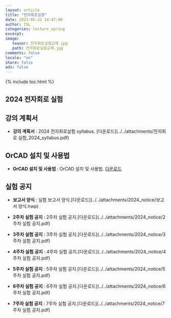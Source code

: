 ```yaml
---
layout: article
title: "전자회로실험"
date: 2023-05-22 14:47:00
author: ISL
categories: lecture_spring
excerpt: 
image:
   teaser: 전자회로실험교재.jpg
   path: 전자회로실험교재.jpg
comments: false
locale: "en"
share: false
ads: false
--- 
```


{% include toc.html %}

<!--예시-->
## 2024 전자회로 실험


## 강의 계획서
* **강의 계획서** 
: 2024 전자회로실험 syllabus.
[다운로드](../../attachments/전자회로 실험_2024_syllabus.pdf)

## OrCAD 설치 및 사용법
* **OrCAD 설치 및 사용법** 
: OrCAD 설치 및 사용법.
[다운로드](../../attachments/2023_OrCAD_사용법.pdf)


<!-- ## 프로젝트 공지
* **프로젝트 공지**
: 2023 프로젝트 설계 공지.
[다운로드](../../attachments/2023_notice/프로젝트설계공지_2023.hwp) -->


## 실험 공지
* **보고서 양식**
: 실험 보고서 양식.[다운로드](../../attachments/2024_notice/보고서 양식.hwp)

* **2주차 실험 공지**
: 2주차 실험 공지.[다운로드](../../attachments/2024_notice/2주차 실험 공지.pdf)

* **3주차 실험 공지**
: 3주차 실험 공지.[다운로드](../../attachments/2024_notice/3주차 실험 공지.pdf)

* **4주차 실험 공지**
: 4주차 실험 공지.[다운로드](../../attachments/2024_notice/4주차 실험 공지.pdf)

* **5주차 실험 공지**
: 5주차 실험 공지.[다운로드](../../attachments/2024_notice/5주차 실험 공지.pdf)

* **6주차 실험 공지**
: 6주차 실험 공지.[다운로드](../../attachments/2024_notice/6주차 실험 공지.pdf)


* **7주차 실험 공지**
: 7주차 실험 공지.[다운로드](../../attachments/2024_notice/7주차 실험 공지.pdf)

<!--
* **8주차 수업 공지**
: 8주차 수업 공지.[다운로드](../../attachments/2024_notice/8주차 수업 공지.pdf)

* **9주차 실험 공지**
: 9주차 실험 공지.[다운로드](../../attachments/2024_notice/9주차 실험 공지.pdf)

* **10주차 실험 공지**
: 10주차 실험 공지.[다운로드](../../attachments/2024_notice/10주차 실험 공지.pdf)

* **11주차 실험 공지**
: 11주차 실험 공지.[다운로드](../../attachments/2024_notice/11주차 실험 공지.pdf)

* **12주차 실험 공지**
: 12주차 실험 공지.[다운로드](../../attachments/2024_notice/12주차 실험 공지.pdf)

* **13주차 실험 공지**
: 13주차 실험 공지.[다운로드](../../attachments/2024_notice/13주차 실험 공지.pdf)

* **14주차 실험 공지**
: 14주차 수업 공지.[다운로드](../../attachments/2024_notice/14주차 수업 공지.hwp) -->